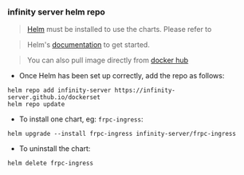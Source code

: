 ### infinity server helm repo


> [Helm](https://helm.sh) must be installed to use the charts.  Please refer to

> Helm's [documentation](https://helm.sh/docs) to get started.

> You can also pull image directly from [docker hub](https://hub.docker.com/u/springhack)

- Once Helm has been set up correctly, add the repo as follows:

```shell
helm repo add infinity-server https://infinity-server.github.io/dockerset
helm repo update
```

- To install one chart, eg: `frpc-ingress`:

```shell
helm upgrade --install frpc-ingress infinity-server/frpc-ingress 
```

- To uninstall the chart:

```shell
helm delete frpc-ingress
```
